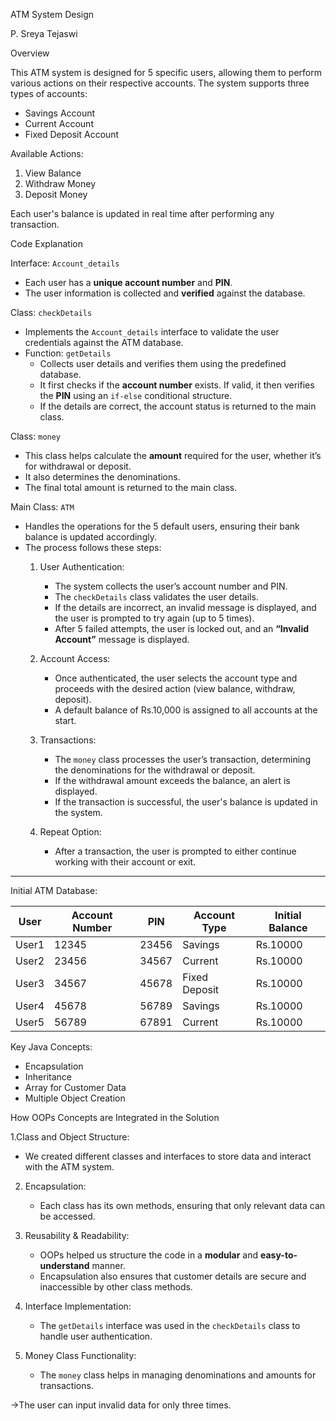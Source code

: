 
ATM System Design

P. Sreya Tejaswi



Overview

This ATM system is designed for 5 specific users, allowing them to perform various actions on their respective accounts. The system supports three types of accounts:

- Savings Account
- Current Account
- Fixed Deposit Account

Available Actions:
1. View Balance 
2. Withdraw Money  
3. Deposit Money

Each user's balance is updated in real time after performing any transaction.

Code Explanation

Interface: `Account_details`
- Each user has a **unique account number** and **PIN**.
- The user information is collected and **verified** against the database.



Class: `checkDetails`
- Implements the `Account_details` interface to validate the user credentials against the ATM database.
- Function: `getDetails`  
  - Collects user details and verifies them using the predefined database.
  - It first checks if the **account number** exists. If valid, it then verifies the **PIN** using an `if-else` conditional structure.
  - If the details are correct, the account status is returned to the main class.

Class: `money`
- This class helps calculate the **amount** required for the user, whether it’s for withdrawal or deposit.
- It also determines the denominations.
- The final total amount is returned to the main class.



Main Class: `ATM`
- Handles the operations for the 5 default users, ensuring their bank balance is updated accordingly.
- The process follows these steps:
  1. User Authentication:  
     - The system collects the user’s account number and PIN.
     - The `checkDetails` class validates the user details. 
     - If the details are incorrect, an invalid message is displayed, and the user is prompted to try again (up to 5 times).
     - After 5 failed attempts, the user is locked out, and an **“Invalid Account”** message is displayed.

  2. Account Access:
     - Once authenticated, the user selects the account type and proceeds with the desired action (view balance, withdraw, deposit).
     - A default balance of Rs.10,000 is assigned to all accounts at the start.

  3. Transactions:  
     - The `money` class processes the user’s transaction, determining the denominations for the withdrawal or deposit.
     - If the withdrawal amount exceeds the balance, an alert is displayed.
     - If the transaction is successful, the user's balance is updated in the system.

  4. Repeat Option:  
     - After a transaction, the user is prompted to either continue working with their account or exit.

---

Initial ATM Database:

| User  | Account Number | PIN   | Account Type    | Initial Balance |
|-------|----------------|-------|-----------------|-----------------|
| User1 | 12345          | 23456 | Savings         | Rs.10000        |
| User2 | 23456          | 34567 | Current         | Rs.10000        |
| User3 | 34567          | 45678 | Fixed Deposit   | Rs.10000        |
| User4 | 45678          | 56789 | Savings         | Rs.10000        |
| User5 | 56789          | 67891 | Current         | Rs.10000        |



Key Java Concepts:
- Encapsulation  
- Inheritance 
- Array for Customer Data 
- Multiple Object Creation


How OOPs Concepts are Integrated in the Solution

1.Class and Object Structure: 
   - We created different classes and interfaces to store data and interact with the ATM system.
   
2. Encapsulation: 
   - Each class has its own methods, ensuring that only relevant data can be accessed.
   
3. Reusability & Readability: 
   - OOPs helped us structure the code in a **modular** and **easy-to-understand** manner.
   - Encapsulation also ensures that customer details are secure and inaccessible by other class methods.
   
4. Interface Implementation: 
   - The `getDetails` interface was used in the `checkDetails` class to handle user authentication.
   
5. Money Class Functionality:  
   - The `money` class helps in managing denominations and amounts for transactions.
  
->The user can input invalid data for only three times.
